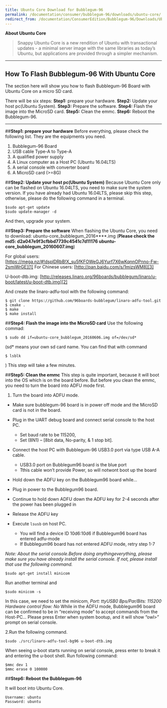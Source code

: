 ```yaml
---
title: Ubuntu Core Download for Bubblegum-96
permalink: /documentation/consumer/bubblegum-96/downloads/ubuntu-core/
redirect_from: /documentation/ConsumerEdition/Bubblegum-96/Downloads/Ubuntu-Core/
---
```

**About Ubuntu Core**

> Snappy Ubuntu Core is a new rendition of Ubuntu with transactional updates - a minimal server image with the same libraries as today’s Ubuntu, but applications are provided through a simpler mechanism.


----------
## **How To Flash Bubblegum-96 With Ubuntu Core**

The section here will show you how to flash Bubblegum-96 Board with Ubuntu Core on a micro SD card.

There will be six steps:
**Step1:** prepare your hardware.
**Step2:** Update your host pc(Ubuntu System).
**Step3:** Prepare the software.
**Step4:** Flash the image into the MicroSD card.
**Step5:** Clean the emmc.
**Step6:** Reboot the Bubblegum-96.


----------
##**Step1: prepare your hardware**
Before everything, please check the following list. They are the equipments you need.
1. Bubblegum-96 Board
2. USB cable Type-A to Type-A
3. A qualified power supply
4. A Linux computer as a Host PC (Ubuntu 16.04LTS)
5. A serial console with converter board
6. A MicroSD card (>=8G)

##**Step2: Update your host pc(Ubuntu System)**
Because Ubuntu Core only can be flashed on Ubuntu 16.04LTS, you need to make sure the system version.
If you have already had Ubuntu 16.04LTS, please skip this step, otherwise, please do the following command in a terminal.
```shell
$sudo apt-get update
$sudo update-manager -d
```
And then, upgrade your system.

##**Step3: Prepare the software**
When flashing the Ubuntu Core, you need to download:
ubuntu-core_bubblegum_2016****.img
(**Please check the md5: d2a047e9f3cfbbd7739c4541c7d11176  ubuntu-core_bubblegum_20160607.img**)

For global users: [https://mega.nz/#!dsplDRbB!X_su5fKFOWeGJ6Yurf7X6wKqnnOPnno-Fw-2smiWrGE][1]
For Chinese users: [http://pan.baidu.com/s/1mizsWM8][3]

U-boot-dtb.img: [http://releases.linaro.org/96boards/bubblegum/linaro/u-boot/latest/u-boot-dtb.img][2]

And create the linaro-adfu-tool with the following command:
```shell
$ git clone https://github.com/96boards-bubblegum/linaro-adfu-tool.git
$ cmake .
$ make
$ make install
```

##**Step4: Flash the image into the MicroSD card**
Use the following commad:
```shell
$ sudo dd if=ubuntu-core_bubblegum_20160606.img of=/dev/sd*
```

(sd* means your own sd card name. You can find that with command
```shell
$ lsblk
```
)
This step will take a few minutes.

##**Step5: Clean the emmc**
This step is quite important, because it will boot into the OS which is on the board before. But before you clean the emmc, you need to turn the board into ADFU mode first.

 1. Turn the board into ADFU mode.
   - Make sure bubblegum-96 board is in power off mode and the MicroSD card is not in the board.
- Plug in the UART debug board and connect serial console to the host PC.
   - Set baud rate to be 115200,
   - Set (8N1) – [8bit data, No-parity, & 1 stop bit].
- Connect the host PC with Bubblegum-96 USB3.0 port via type USB A-A cable.
   - USB3.0 port on Bubblegum96 board is the blue port
   - Tthis cable won’t provide Power, so will notwont boot up the board
- Hold down the ADFU key on the Bubblegum96 board while…

- Plug in power to the Bubblegum96 board.
- Continue to hold down ADFU down the ADFU key for 2-4 seconds after the power has been plugged in
- Release the ADFU key
- Execute `lsusb` on host PC.
   - You will find a device ID 10d6:10d6 if Bubblegum96  board has entered adfu-mode
   - If Bubblegum96 board has not entered ADFU mode,  retry step 1-7

 *Note: About the serial console.Before doing anythingeverything, please make sure you have already install the serial console. If not, please install that use the following command.*

```shell
$sudo apt-get install minicom
```

Run another terminal and
```shell
$sudo minicom -s
```

In this case, we need to set the minicom,
*Port: ttyUSB0
Bps/Par/Bits: 115200
Hardware control flow: No*
While in the ADFU mode, Bubblegum96 board can be confirmed to be in “receiving mode” to accept commands from the Host-PC…
Please press Enter when system bootup, and it will show “owl>” prompt on serial console.

2.Run the following command.
```shell
$sudo ./src/linaro-adfu-tool-bg96 u-boot-dtb.img
```

When seeing u-boot starts running on serial console, press enter to break it and entering the u-boot shell.
Run following command:
```shell
$mmc dev 1
$mmc erase 0 100000
```
##**Step6: Reboot the Bubblegum-96**

It will boot into Ubuntu Core.
```shell
Username: ubuntu
Password: ubuntu
```



  [1]: https://mega.nz/#!dsplDRbB!X_su5fKFOWeGJ6Yurf7X6wKqnnOPnno-Fw-2smiWrGE
  [2]: https://releases.linaro.org/96boards/bubblegum/linaro/u-boot/latest/
  [3]: http://pan.baidu.com/s/1mizsWM8
